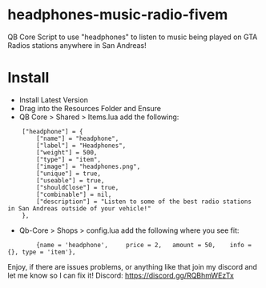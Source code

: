 # headphones-music-radio-fivem
QB Core Script to use "headphones" to listen to music being played on GTA Radios stations anywhere in San Andreas! 

# Install
- Install Latest Version
- Drag into the Resources Folder and Ensure
- QB Core > Shared > Items.lua add the following:
```
    ["headphone"] = {
        ["name"] = "headphone",
        ["label"] = "Headphones",
        ["weight"] = 500,
        ["type"] = "item",
        ["image"] = "headphones.png",
        ["unique"] = true,
        ["useable"] = true,
        ["shouldClose"] = true,
        ["combinable"] = nil,
        ["description"] = "Listen to some of the best radio stations in San Andreas outside of your vehicle!"
    },
```
- Qb-Core > Shops > config.lua add the following where you see fit:
```
        {name = 'headphone',     price = 2,   amount = 50,    info = {}, type = 'item'},
```

Enjoy, if there are issues problems, or anything like that join my discord and let me know so I can fix it!
Discord: https://discord.gg/RQBhmWEzTx
